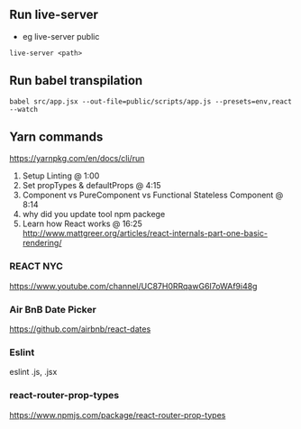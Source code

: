 ## Run live-server
- eg live-server public
```
live-server <path>
```

## Run babel transpilation
```
babel src/app.jsx --out-file=public/scripts/app.js --presets=env,react --watch
```

## Yarn commands
https://yarnpkg.com/en/docs/cli/run

1. Setup Linting @ 1:00
2. Set propTypes & defaultProps @ 4:15
3. Component vs PureComponent vs Functional Stateless Component @ 8:14
4. why did you update tool npm packege
5. Learn how React works @ 16:25
http://www.mattgreer.org/articles/react-internals-part-one-basic-rendering/

### REACT NYC 
https://www.youtube.com/channel/UC87H0RRqawG6I7oWAf9i48g

### Air BnB Date Picker
https://github.com/airbnb/react-dates

### Eslint
eslint .js, .jsx

### react-router-prop-types
https://www.npmjs.com/package/react-router-prop-types